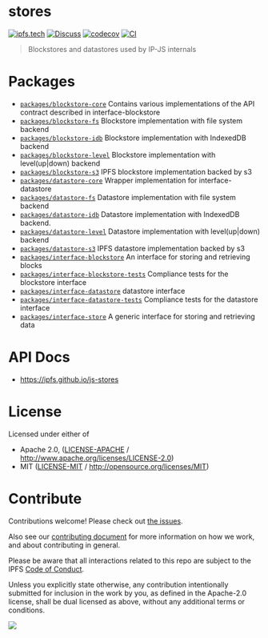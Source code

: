 # stores

[![ipfs.tech](https://img.shields.io/badge/project-IPFS-blue.svg?style=flat-square)](https://ipfs.tech)
[![Discuss](https://img.shields.io/discourse/https/discuss.ipfs.tech/posts.svg?style=flat-square)](https://discuss.ipfs.tech)
[![codecov](https://img.shields.io/codecov/c/github/ipfs/js-stores.svg?style=flat-square)](https://codecov.io/gh/ipfs/js-stores)
[![CI](https://img.shields.io/github/actions/workflow/status/ipfs/js-stores/js-test-and-release.yml?branch=main\&style=flat-square)](https://github.com/ipfs/js-stores/actions/workflows/js-test-and-release.yml?query=branch%3Amain)

> Blockstores and datastores used by IP-JS internals

# Packages

- [`packages/blockstore-core`](https://github.com/ipfs/js-stores/tree/main/packages/blockstore-core) Contains various implementations of the API contract described in interface-blockstore
- [`packages/blockstore-fs`](https://github.com/ipfs/js-stores/tree/main/packages/blockstore-fs) Blockstore implementation with file system backend
- [`packages/blockstore-idb`](https://github.com/ipfs/js-stores/tree/main/packages/blockstore-idb) Blockstore implementation with IndexedDB backend
- [`packages/blockstore-level`](https://github.com/ipfs/js-stores/tree/main/packages/blockstore-level) Blockstore implementation with level(up|down) backend
- [`packages/blockstore-s3`](https://github.com/ipfs/js-stores/tree/main/packages/blockstore-s3) IPFS blockstore implementation backed by s3
- [`packages/datastore-core`](https://github.com/ipfs/js-stores/tree/main/packages/datastore-core) Wrapper implementation for interface-datastore
- [`packages/datastore-fs`](https://github.com/ipfs/js-stores/tree/main/packages/datastore-fs) Datastore implementation with file system backend
- [`packages/datastore-idb`](https://github.com/ipfs/js-stores/tree/main/packages/datastore-idb) Datastore implementation with IndexedDB backend.
- [`packages/datastore-level`](https://github.com/ipfs/js-stores/tree/main/packages/datastore-level) Datastore implementation with level(up|down) backend
- [`packages/datastore-s3`](https://github.com/ipfs/js-stores/tree/main/packages/datastore-s3) IPFS datastore implementation backed by s3
- [`packages/interface-blockstore`](https://github.com/ipfs/js-stores/tree/main/packages/interface-blockstore) An interface for storing and retrieving blocks
- [`packages/interface-blockstore-tests`](https://github.com/ipfs/js-stores/tree/main/packages/interface-blockstore-tests) Compliance tests for the blockstore interface
- [`packages/interface-datastore`](https://github.com/ipfs/js-stores/tree/main/packages/interface-datastore) datastore interface
- [`packages/interface-datastore-tests`](https://github.com/ipfs/js-stores/tree/main/packages/interface-datastore-tests) Compliance tests for the datastore interface
- [`packages/interface-store`](https://github.com/ipfs/js-stores/tree/main/packages/interface-store) A generic interface for storing and retrieving data

# API Docs

- <https://ipfs.github.io/js-stores>

# License

Licensed under either of

- Apache 2.0, ([LICENSE-APACHE](https://github.com/ipfs/js-stores/blob/main/LICENSE-APACHE) / <http://www.apache.org/licenses/LICENSE-2.0>)
- MIT ([LICENSE-MIT](https://github.com/ipfs/js-stores/blob/main/LICENSE-MIT) / <http://opensource.org/licenses/MIT>)

# Contribute

Contributions welcome! Please check out [the issues](https://github.com/ipfs/js-stores/issues).

Also see our [contributing document](https://github.com/ipfs/community/blob/master/CONTRIBUTING_JS.md) for more information on how we work, and about contributing in general.

Please be aware that all interactions related to this repo are subject to the IPFS [Code of Conduct](https://github.com/ipfs/community/blob/master/code-of-conduct.md).

Unless you explicitly state otherwise, any contribution intentionally submitted for inclusion in the work by you, as defined in the Apache-2.0 license, shall be dual licensed as above, without any additional terms or conditions.

[![](https://cdn.rawgit.com/jbenet/contribute-ipfs-gif/master/img/contribute.gif)](https://github.com/ipfs/community/blob/master/CONTRIBUTING.md)
